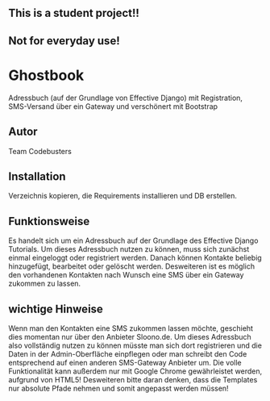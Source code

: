 This is a student project!!
---------------------------

Not for everyday use!
---------------------


Ghostbook
=========

Adressbuch (auf der Grundlage von Effective Django) mit Registration, SMS-Versand über ein Gateway und verschönert mit Bootstrap

Autor 
-----
Team Codebusters

Installation 
------------
Verzeichnis kopieren, die Requirements installieren und DB erstellen.

Funktionsweise 
--------------
Es handelt sich um ein Adressbuch auf der Grundlage des Effective Django Tutorials.
Um dieses Adressbuch nutzen zu können, muss sich zunächst einmal eingeloggt oder registriert werden.
Danach können Kontakte beliebig hinzugefügt, bearbeitet oder gelöscht werden.
Desweiteren ist es möglich den vorhandenen Kontakten nach Wunsch eine SMS über ein Gateway zukommen zu lassen.

wichtige Hinweise
-----------------
Wenn man den Kontakten eine SMS zukommen lassen möchte, geschieht dies momentan nur über den Anbieter Sloono.de.
Um dieses Adressbuch also vollständig nutzen zu können müsste man sich dort registrieren und die Daten in der Admin-Oberfläche einpflegen
oder man schreibt den Code entsprechend auf einen anderen SMS-Gateway Anbieter um.
Die volle Funktionalität kann außerdem nur mit Google Chrome gewährleistet werden, aufgrund von HTML5!
Desweiteren bitte daran denken, dass die Templates nur absolute Pfade nehmen und somit angepasst werden müssen!
		
